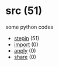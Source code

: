 # src (51)
some python codes

+ [stepin](stepin/README.md) (51)
+ [import](import/README.md) (0)
+ [apply](apply/README.md) (0)
+ [share](share/README.md) (0)
